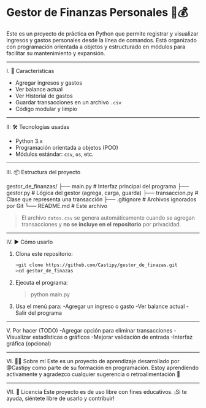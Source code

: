 # Gestor de Finanzas Personales 🧾💰

Este es un proyecto de práctica en Python que permite registrar y visualizar ingresos y gastos personales desde la línea de comandos. Está organizado con programación orientada a objetos y estructurado en módulos para facilitar su mantenimiento y expansión.

---

I. 🚀 Características

- Agregar ingresos y gastos
- Ver balance actual
- Ver Historial de gastos
- Guardar transacciones en un archivo `.csv`
- Código modular y limpio

---

II: 🛠️ Tecnologías usadas

- Python 3.x
- Programación orientada a objetos (POO)
- Módulos estándar: `csv`, `os`, etc.

---

III. 📦 Estructura del proyecto

gestor_de_finanzas/
├── main.py # Interfaz principal del programa
├── gestor.py # Lógica del gestor (agrega, carga, guarda)
├── transaccion.py # Clase que representa una transacción
├── .gitignore # Archivos ignorados por Git
└── README.md # Este archivo

> El archivo `datos.csv` se genera automáticamente cuando se agregan transacciones y **no se incluye en el repositorio** por privacidad.

---

IV. ▶️ Cómo usarlo

1. Clona este repositorio:
   ```bash
   >git clone https://github.com/Castipy/gestor_de_finazas.git
   >cd gestor_de_finazas
2. Ejecuta el programa:
   >python main.py
3. Usa el menú para:
   -Agregar un ingreso o gasto
   -Ver balance actual
   -Salir del programa
   
---

V. Por hacer (TODO)
-Agregar opción para eliminar transacciones
-Visualizar estadísticas o gráficos
-Mejorar validación de entrada
-Interfaz gráfica (opcional)

---

VI. 👩‍💻 Sobre mí
Este es un proyecto de aprendizaje desarrollado por @Castipy como parte de su formación en programación.
Estoy aprendiendo activamente y agradezco cualquier sugerencia o retroalimentación 🙌

---

VII. 📄 Licencia
Este proyecto es de uso libre con fines educativos. ¡Si te ayuda, siéntete libre de usarlo y contribuir!
